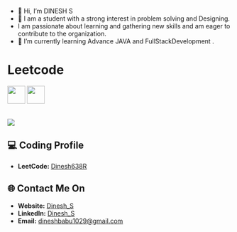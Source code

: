 - 👋 Hi, I’m DINESH S
- 👀 I am a student with a strong interest in problem solving and Designing.
- I am passionate about learning and gathering new skills and am eager to contribute to the organization.
- 🌱 I’m currently learning Advance JAVA and FullStackDevelopment .


# Leetcode


<img src="https://assets.leetcode.com/static_assets/marketing/2024-50.gif" width="40px"></img>
<img src="https://assets.leetcode.com/static_assets/public/images/badges/2024/gif/2024-05.gif" width="40px"></img>

<br>
<a href="https://leetcode.com/Dinesh638R">
    <img src="https://leetcard.jacoblin.cool/Dinesh638R?=dark&font=Goldman&ext=activityy"></img>
<a>

<!------------------------------------------>

<!------------------------------------------>
<!-- SECTION: Contact me -->

## 💻 Coding Profile

- **LeetCode:** [Dinesh638R](https://leetcode.com/Dinesh638R/)



## 🌐 Contact Me On

- **Website:** [Dinesh_S](https://dinesh.televein.in/)
- **LinkedIn:** [Dinesh_S](https://www.linkedin.com/in/dinesh-s-58a6b3263/)
- **Email:** <a href="mailto:dineshbabu1029@gmail.com">dineshbabu1029@gmail.com</a>

<!--

-->
